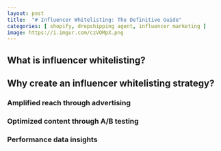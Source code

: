 ```yaml
---
layout: post
title:  "# Influencer Whitelisting: The Definitive Guide"
categories: [ shopify, dropshipping agent, influencer marketing ]
image: https://i.imgur.com/czVOMpX.png
---
```


## **What is influencer whitelisting?**
## **Why create an influencer whitelisting strategy?**
### **Amplified reach through advertising**
### **Optimized content through A/B testing**
### **Performance data insights**
<!--stackedit_data:
eyJoaXN0b3J5IjpbMjAwNzQyNTYyN119
-->